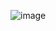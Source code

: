 ![image](https://user-images.githubusercontent.com/22000724/123838683-eb964800-d914-11eb-9c9f-fc312e863c39.png)
